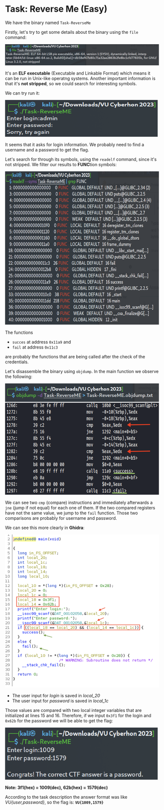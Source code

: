 # Task: Reverse Me (Easy)

We have the binary named `Task-ReverseMe`

Firstly, let's try to get some details about the binary using the `file` command:

![file command!](https://raw.githubusercontent.com/kallenosf/CTF_Writeups/main/VU_Cyberthon_2023/img/Reverse_easy1.png "file command")

It's an **ELF executable** (Executable and Linkable Format) which means it can be run in Unix-like operatng systems. Another important information is that it's **not stripped**, so we could search for interesting symbols.

We can try run it:

<img src="https://raw.githubusercontent.com/kallenosf/CTF_Writeups/main/VU_Cyberthon_2023/img/Reverse_easy2.png" width="500" height="120">

It seems that it asks for login information. We probably need to find a username and a password to get the flag.

Let's search for through its symbols, using the `readelf` command, since it's not stripped. We filter our results to **FUNC**tion symbols:

<img src="https://raw.githubusercontent.com/kallenosf/CTF_Writeups/main/VU_Cyberthon_2023/img/Reverse_easy3.png" width="700" height="500">

The functions 
- `succes` at address `0x11a9` and 
- `fail` at address `0x11c3` 

are probably the functions that are being called after the check of the credentials.

Let's disassemble the binary using `objdump`. In the main function we observe the following:

<img src="https://raw.githubusercontent.com/kallenosf/CTF_Writeups/main/VU_Cyberthon_2023/img/Reverse_easy4.png" width="700" height="60">

<img src="https://raw.githubusercontent.com/kallenosf/CTF_Writeups/main/VU_Cyberthon_2023/img/Reverse_easy5.png" width="700" height="300">

We can see two `cmp` (compare) instructions and immediately afterwards a `jne` (jump if not equal) for each one of them. If the two compared registers have not the same value, we jump to the `fail` function.
Those two comparisons are probably for username and password.

We can see this more clearly in **Ghidra**:

<img src="https://raw.githubusercontent.com/kallenosf/CTF_Writeups/main/VU_Cyberthon_2023/img/Reverse_easy7.png" width="600" height="500">

- The user input for *login* is saved in *local_20*
- The user input for *password* is saved in *local_1c*

Those values are compared with two local integer variables that are initialized at lines 15 and 16. Therefore, if we input `0x3f1` for the login and `0x62b` for the password we will be able to get the flag:

<img src="https://raw.githubusercontent.com/kallenosf/CTF_Writeups/main/VU_Cyberthon_2023/img/Reverse_easy6.png" width="500" height="170">

**Note: 3f1(hex) = 1009(dec), 62b(hex) = 1579(dec)**

According to the task description the answer format was like *VU{user,password}*, so the flag is:
**`VU{1009,1579}`**
